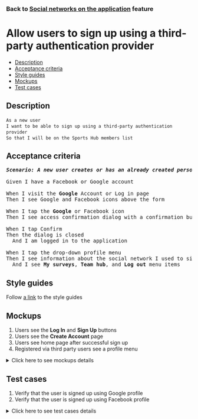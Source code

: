 ### Back to [Social networks on the application](../../README.md) feature

# Allow users to sign up using a third-party authentication provider

- [Description](#description)
- [Acceptance criteria](#acceptance-criteria)
- [Style guides](#style-guides)
- [Mockups](#mockups)
- [Test cases](#test-cases)

## Description

    As a new user
    I want to be able to sign up using a third-party authentication provider
    So that I will be on the Sports Hub members list

## Acceptance criteria

<pre>
<b><i>Scenario: A new user creates or has an already created personal account on Facebook or Google</i></b>

Given I have a Facebook or Google account

When I visit the <b>Google</b> Account or Log in page
Then I see Google and Facebook icons above the form

When I tap the <b>Google</b> or Facebook icon
Then I see access confirmation dialog with a confirmation button

When I tap Confirm
Then the dialog is closed
  And I am logged in to the application

When I tap the drop-down profile menu
Then I see information about the social network I used to sign up
  And I see <b>My surveys</b>, <b>Team hub</b>, and <b>Log out</b> menu items
</pre>

## Style guides

Follow [a link](https://www.figma.com/proto/0zkkf5WC77OSpvyD6YXpFE/Style-guides?page-id=0%3A1&node-id=19%3A5368&viewport=266%2C48%2C0.54&scaling=min-zoom&starting-point-node-id=19%3A5368) to the style guides

## Mockups

1. Users see the <b>Log In</b> and <b>Sign Up</b> buttons
2. Users see the <b>Create Account</b> page
3. Users see home page after successful sign up
4. Registered via third party users see a profile menu

<details>
  <summary>Click here to see mockups details</summary>

**1. Users see the Log In and Sign Up buttons:**

![Users see the Log In and Sign Up buttons](/mobile_application_features/social_networks/images/application_user_profile_menu_logged_out.png)

**2. Users see the Create Account page:**

![Users see the Create Account page](/mobile_application_features/social_networks/images/application_sing_up_form.png)

**3. Users see home page after successful sign up:**

![Users see home page after successful sign up](/mobile_application_features/social_networks/images/application_main_articles_section.png)

**4. Registered via third party users see a profile menu:**

![Registered via third party users see a profile menu](/mobile_application_features/social_networks/images/application_user_profile_menu_logged_with_third_party.png)

</details>

## Test cases

1. Verify that the user is signed up using Google profile
2. Verify that the user is signed up using Facebook profile

<details>
  <summary>Click here to see test cases details</summary>

### **#1. Verify that the user is signed up using Google profile**

|Preconditions|Steps|Expected result
------|-------|----------
|- Go to the Sports Hub home page</br>- The user is not logged in to the account</br>- Google profile is created|1) Tap **Log in**</br>2) Select the **Google** icon above sign up form</br>3) On the confirmation dialog box, tap **Confirm**|3) The dialog box is closed and I am logged in via **Google** profile|

### **#2. Verify that the user is signed up using Facebook profile**

|Preconditions|Steps|Expected result
------|-------|----------
|- Go to the Sports Hub home page</br>- The user is not logged in to the account</br>- Facebook profile is created|1) Tap **Log in**</br>2) Select the **Facebook** icon above sign up form</br>3) On the confirmation dialog box, tap **Confirm**|3) The dialog box is closed and I am logged in via **Facebook** profile|
</details>
